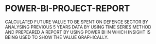 # POWER-BI-PROJECT-REPORT
CALCULATED FUTURE VALUE TO BE SPENT ON DEFENCE SECTOR BY ANALYSING PREVIOUS 5 YEARS DATA BY USING TIME SERIES METHOD AND PREPEARED A REPORT BY USING POWER BI IN WHICH INSIGHT IS BEING USED TO SHOW THE VALUE GRAPHICALLY.
